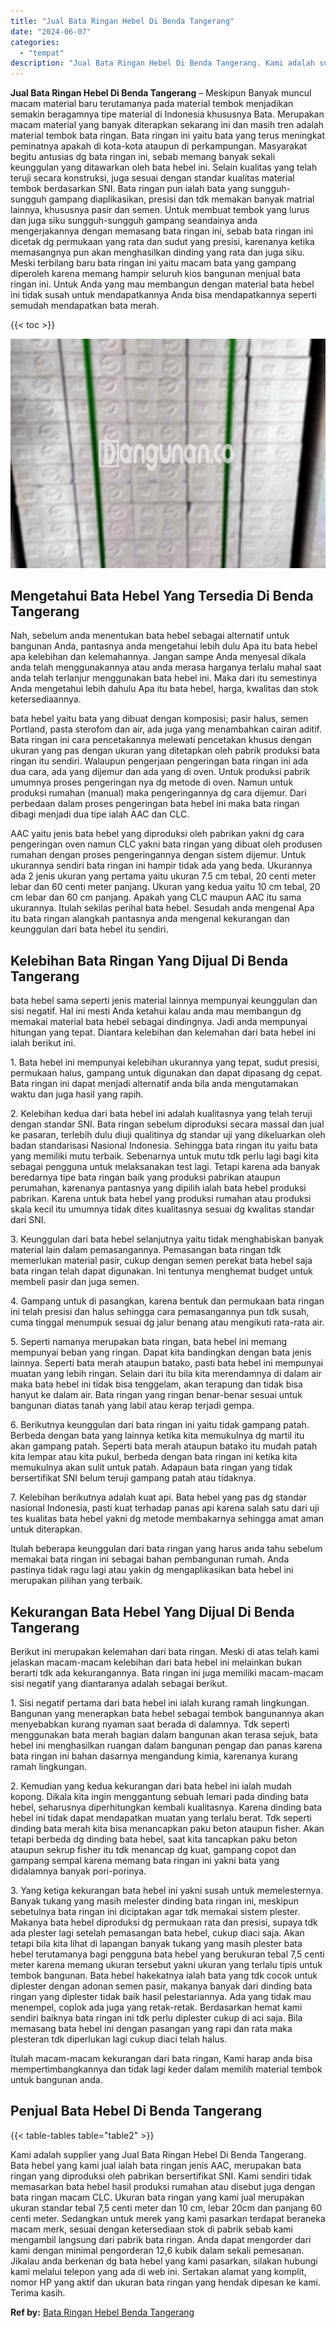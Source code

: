 ```yaml
---
title: "Jual Bata Ringan Hebel Di Benda Tangerang"
date: "2024-06-07"
categories: 
  - "tempat"
description: "Jual Bata Ringan Hebel Di Benda Tangerang. Kami adalah supplier yang Jual Bata Ringan Hebel Di Benda Tangerang. Bata hebel yang kami jual ialah bata ringan j..."
---
```


**Jual Bata Ringan Hebel Di Benda Tangerang** – Meskipun Banyak muncul macam material baru terutamanya pada material tembok menjadikan semakin beragamnya tipe material di Indonesia khususnya Bata. Merupakan macam material yang banyak diterapkan sekarang ini dan masih tren adalah material tembok bata ringan. Bata ringan ini yaitu bata yang terus meningkat peminatnya apakah di kota-kota ataupun di perkampungan. Masyarakat begitu antusias dg bata ringan ini, sebab memang banyak sekali keunggulan yang ditawarkan oleh bata hebel ini. Selain kualitas yang telah teruji secara konstruksi, juga sesuai dengan standar kualitas material tembok berdasarkan SNI. Bata ringan pun ialah bata yang sungguh-sungguh gampang diaplikasikan, presisi dan tdk memakan banyak matrial lainnya, khususnya pasir dan semen. Untuk membuat tembok yang lurus dan juga siku sungguh-sungguh gampang seandainya anda mengerjakannya dengan memasang bata ringan ini, sebab bata ringan ini dicetak dg permukaan yang rata dan sudut yang presisi, karenanya ketika memasangnya pun akan menghasilkan dinding yang rata dan juga siku. Meski terbilang baru bata ringan ini yaitu macam bata yang gampang diperoleh karena memang hampir seluruh kios bangunan menjual bata ringan ini. Untuk Anda yang mau membangun dengan material bata hebel ini tidak susah untuk mendapatkannya Anda bisa mendapatkannya seperti semudah mendapatkan bata merah.

{{< toc >}}

![Jual Bata Ringan Hebel Di Benda Tangerang](/images/jual-hebel-murah-11.png)

## Mengetahui Bata Hebel Yang Tersedia Di Benda Tangerang

Nah, sebelum anda menentukan bata hebel sebagai alternatif untuk bangunan Anda, pantasnya anda mengetahui lebih dulu Apa itu bata hebel apa kelebihan dan kelemahannya. Jangan sampe Anda menyesal dikala anda telah menggunakannya atau anda merasa harganya terlalu mahal saat anda telah terlanjur menggunakan bata hebel ini. Maka dari itu semestinya Anda mengetahui lebih dahulu Apa itu bata hebel, harga, kwalitas dan stok ketersediaannya.

bata hebel yaitu bata yang dibuat dengan komposisi; pasir halus, semen Portland, pasta sterofom dan air, ada juga yang menambahkan cairan aditif. Bata ringan ini cara pencetakannya melewati pencetakan khusus dengan ukuran yang pas dengan ukuran yang ditetapkan oleh pabrik produksi bata ringan itu sendiri. Walaupun pengerjaan pengeringan bata ringan ini ada dua cara, ada yang dijemur dan ada yang di oven. Untuk produksi pabrik umumnya proses pengeringan nya dg metode di oven. Namun untuk produksi rumahan (manual) maka pengeringannya dg cara dijemur. Dari perbedaan dalam proses pengeringan bata hebel ini maka bata ringan dibagi menjadi dua tipe ialah AAC dan CLC.

AAC yaitu jenis bata hebel yang diproduksi oleh pabrikan yakni dg cara pengeringan oven namun CLC yakni bata ringan yang dibuat oleh produsen rumahan dengan proses pengeringannya dengan sistem dijemur. Untuk ukurannya sendiri bata ringan ini hampir tidak ada yang beda. Ukurannya ada 2 jenis ukuran yang pertama yaitu ukuran 7.5 cm tebal, 20 centi meter lebar dan 60 centi meter panjang. Ukuran yang kedua yaitu 10 cm tebal, 20 cm lebar dan 60 cm panjang. Apakah yang CLC maupun AAC itu sama ukurannya. Itulah sekilas perihal bata hebel. Sesudah anda mengenal Apa itu bata ringan alangkah pantasnya anda mengenal kekurangan dan keunggulan dari bata hebel itu sendiri.

## Kelebihan Bata Ringan Yang Dijual Di Benda Tangerang

bata hebel sama seperti jenis material lainnya mempunyai keunggulan dan sisi negatif. Hal ini mesti Anda ketahui kalau anda mau membangun dg memakai material bata hebel sebagai dindingnya. Jadi anda mempunyai hitungan yang tepat. Diantara kelebihan dan kelemahan dari bata hebel ini ialah berikut ini.

1\. Bata hebel ini mempunyai kelebihan ukurannya yang tepat, sudut presisi, permukaan halus, gampang untuk digunakan dan dapat dipasang dg cepat. Bata ringan ini dapat menjadi alternatif anda bila anda mengutamakan waktu dan juga hasil yang rapih.

2\. Kelebihan kedua dari bata hebel ini adalah kualitasnya yang telah teruji dengan standar SNI. Bata ringan sebelum diproduksi secara massal dan jual ke pasaran, terlebih dulu diuji qualitinya dg standar uji yang dikeluarkan oleh badan standarisasi Nasional Indonesia. Sehingga bata ringan itu yaitu bata yang memiliki mutu terbaik. Sebenarnya untuk mutu tdk perlu lagi bagi kita sebagai pengguna untuk melaksanakan test lagi. Tetapi karena ada banyak beredarnya tipe bata ringan baik yang produksi pabrikan ataupun perumahan, karenanya pantasnya yang dipilih ialah bata hebel produksi pabrikan. Karena untuk bata hebel yang produksi rumahan atau produksi skala kecil itu umumnya tidak dites kualitasnya sesuai dg kwalitas standar dari SNI.

3\. Keunggulan dari bata hebel selanjutnya yaitu tidak menghabiskan banyak material lain dalam pemasangannya. Pemasangan bata ringan tdk memerlukan material pasir, cukup dengan semen perekat bata hebel saja bata ringan telah dapat digunakan. Ini tentunya menghemat budget untuk membeli pasir dan juga semen.

4\. Gampang untuk di pasangkan, karena bentuk dan permukaan bata ringan ini telah presisi dan halus sehingga cara pemasangannya pun tdk susah, cuma tinggal menumpuk sesuai dg jalur benang atau mengikuti rata-rata air.

5\. Seperti namanya merupakan bata ringan, bata hebel ini memang mempunyai beban yang ringan. Dapat kita bandingkan dengan bata jenis lainnya. Seperti bata merah ataupun batako, pasti bata hebel ini mempunyai muatan yang lebih ringan. Selain dari itu bila kita merendamnya di dalam air maka bata hebel ini tidak bisa tenggelam, akan terapung dan tidak bisa hanyut ke dalam air. Bata ringan yang ringan benar-benar sesuai untuk bangunan diatas tanah yang labil atau kerap terjadi gempa.

6\. Berikutnya keunggulan dari bata ringan ini yaitu tidak gampang patah. Berbeda dengan bata yang lainnya ketika kita memukulnya dg martil itu akan gampang patah. Seperti bata merah ataupun batako itu mudah patah kita lempar atau kita pukul, berbeda dengan bata ringan ini ketika kita memukulnya akan sulit untuk patah. Adapaun bata ringan yang tidak bersertifikat SNI belum teruji gampang patah atau tidaknya.

7\. Kelebihan berikutnya adalah kuat api. Bata hebel yang pas dg standar nasional Indonesia, pasti kuat terhadap panas api karena salah satu dari uji tes kualitas bata hebel yakni dg metode membakarnya sehingga amat aman untuk diterapkan.

Itulah beberapa keunggulan dari bata ringan yang harus anda tahu sebelum memakai bata ringan ini sebagai bahan pembangunan rumah. Anda pastinya tidak ragu lagi atau yakin dg mengaplikasikan bata hebel ini merupakan pilihan yang terbaik.

## Kekurangan Bata Hebel Yang Dijual Di Benda Tangerang

Berikut ini merupakan kelemahan dari bata ringan. Meski di atas telah kami jelaskan macam-macam kelebihan dari bata hebel ini melainkan bukan berarti tdk ada kekurangannya. Bata ringan ini juga memiliki macam-macam sisi negatif yang diantaranya adalah sebagai berikut.

1\. Sisi negatif pertama dari bata hebel ini ialah kurang ramah lingkungan. Bangunan yang menerapkan bata hebel sebagai tembok bangunannya akan menyebabkan kurang nyaman saat berada di dalamnya. Tdk seperti menggunakan bata merah bagian dalam bangunan akan terasa sejuk, bata hebel ini menghasilkan ruangan dalam bangunan pengap dan panas karena bata ringan ini bahan dasarnya mengandung kimia, karenanya kurang ramah lingkungan.

2\. Kemudian yang kedua kekurangan dari bata hebel ini ialah mudah kopong. Dikala kita ingin menggantung sebuah lemari pada dinding bata hebel, seharusnya diperhitungkan kembali kualitasnya. Karena dinding bata hebel ini tidak dapat mendapatkan muatan yang terlalu berat. Tdk seperti dinding bata merah kita bisa menancapkan paku beton ataupun fisher. Akan tetapi berbeda dg dinding bata hebel, saat kita tancapkan paku beton ataupun sekrup fisher itu tdk menancap dg kuat, gampang copot dan gampang sempal karena memang bata ringan ini yakni bata yang didalamnya banyak pori-porinya.

3\. Yang ketiga kekurangan bata hebel ini yakni susah untuk memelesternya. Banyak tukang yang masih melester dinding bata ringan ini, meskipun sebetulnya bata ringan ini diciptakan agar tdk memakai sistem plester. Makanya bata hebel diproduksi dg permukaan rata dan presisi, supaya tdk ada plester lagi setelah pemasangan bata hebel, cukup diaci saja. Akan tetapi bila kita lihat di lapangan banyak tukang yang masih plester bata hebel terutamanya bagi pengguna bata hebel yang berukuran tebal 7,5 centi meter karena memang ukuran tersebut yakni ukuran yang terlalu tipis untuk tembok bangunan. Bata hebel hakekatnya ialah bata yang tdk cocok untuk diplester dengan adonan semen pasir, makanya banyak dari dinding bata ringan yang diplester tidak baik hasil pelestariannya. Ada yang tidak mau menempel, coplok ada juga yang retak-retak. Berdasarkan hemat kami sendiri baiknya bata ringan ini tdk perlu diplester cukup di aci saja. Bila memasang bata hebel ini dengan pasangan yang rapi dan rata maka plesteran tdk diperlukan lagi cukup diaci telah halus.

Itulah macam-macam kekurangan dari bata ringan, Kami harap anda bisa mempertimbangkannya dan tidak lagi keder dalam memilih material tembok untuk bangunan anda.

## Penjual Bata Hebel Di Benda Tangerang

{{< table-tables table="table2" >}}

Kami adalah supplier yang Jual Bata Ringan Hebel Di Benda Tangerang. Bata hebel yang kami jual ialah bata ringan jenis AAC, merupakan bata ringan yang diproduksi oleh pabrikan bersertifikat SNI. Kami sendiri tidak memasarkan bata hebel hasil produksi rumahan atau disebut juga dengan bata ringan macam CLC. Ukuran bata ringan yang kami jual merupakan ukuran standar tebal 7,5 centi meter dan 10 cm, lebar 20cm dan panjang 60 centi meter. Sedangkan untuk merek yang kami pasarkan terdapat beraneka macam merk, sesuai dengan ketersediaan stok di pabrik sebab kami mengambil langsung dari pabrik bata ringan. Anda dapat mengorder dari kami dengan minimal pengorderan 12,6 kubik dalam sekali pemesanan. Jikalau anda berkenan dg bata hebel yang kami pasarkan, silakan hubungi kami melalui telepon yang ada di web ini. Sertakan alamat yang komplit, nomor HP yang aktif dan ukuran bata ringan yang hendak dipesan ke kami. Terima kasih.

**Ref by:** [Bata Ringan Hebel Benda Tangerang](https://id.wikipedia.org/wiki/Bata)
